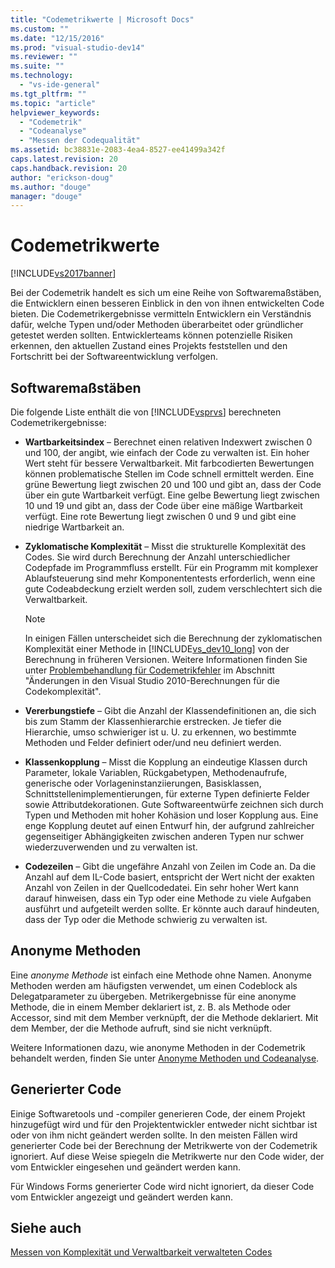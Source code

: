 ```yaml
---
title: "Codemetrikwerte | Microsoft Docs"
ms.custom: ""
ms.date: "12/15/2016"
ms.prod: "visual-studio-dev14"
ms.reviewer: ""
ms.suite: ""
ms.technology: 
  - "vs-ide-general"
ms.tgt_pltfrm: ""
ms.topic: "article"
helpviewer_keywords: 
  - "Codemetrik"
  - "Codeanalyse"
  - "Messen der Codequalität"
ms.assetid: bc38831e-2083-4ea4-8527-ee41499a342f
caps.latest.revision: 20
caps.handback.revision: 20
author: "erickson-doug"
ms.author: "douge"
manager: "douge"
---
```

# Codemetrikwerte
[!INCLUDE[vs2017banner](../code-quality/includes/vs2017banner.md)]

Bei der Codemetrik handelt es sich um eine Reihe von Softwaremaßstäben, die Entwicklern einen besseren Einblick in den von ihnen entwickelten Code bieten.  Die Codemetrikergebnisse vermitteln Entwicklern ein Verständnis dafür, welche Typen und\/oder Methoden überarbeitet oder gründlicher getestet werden sollten.  Entwicklerteams können potenzielle Risiken erkennen, den aktuellen Zustand eines Projekts feststellen und den Fortschritt bei der Softwareentwicklung verfolgen.  
  
## Softwaremaßstäben  
 Die folgende Liste enthält die von [!INCLUDE[vsprvs](../code-quality/includes/vsprvs_md.md)] berechneten Codemetrikergebnisse:  
  
-   **Wartbarkeitsindex** – Berechnet einen relativen Indexwert zwischen 0 und 100, der angibt, wie einfach der Code zu verwalten ist.  Ein hoher Wert steht für bessere Verwaltbarkeit.  Mit farbcodierten Bewertungen können problematische Stellen im Code schnell ermittelt werden.  Eine grüne Bewertung liegt zwischen 20 und 100 und gibt an, dass der Code über ein gute Wartbarkeit verfügt.  Eine gelbe Bewertung liegt zwischen 10 und 19 und gibt an, dass der Code über eine mäßige Wartbarkeit verfügt.  Eine rote Bewertung liegt zwischen 0 und 9 und gibt eine niedrige Wartbarkeit an.  
  
-   **Zyklomatische Komplexität** – Misst die strukturelle Komplexität des Codes.  Sie wird durch Berechnung der Anzahl unterschiedlicher Codepfade im Programmfluss erstellt.  Für ein Programm mit komplexer Ablaufsteuerung sind mehr Komponententests erforderlich, wenn eine gute Codeabdeckung erzielt werden soll, zudem verschlechtert sich die Verwaltbarkeit.  
  
    > [!NOTE]
    >  In einigen Fällen unterscheidet sich die Berechnung der zyklomatischen Komplexität einer Methode in [!INCLUDE[vs_dev10_long](../code-quality/includes/vs_dev10_long_md.md)] von der Berechnung in früheren Versionen.  Weitere Informationen finden Sie unter [Problembehandlung für Codemetrikfehler](../code-quality/troubleshooting-code-metrics-issues.md) im Abschnitt "Änderungen in den Visual Studio 2010\-Berechnungen für die Codekomplexität".  
  
-   **Vererbungstiefe** – Gibt die Anzahl der Klassendefinitionen an, die sich bis zum Stamm der Klassenhierarchie erstrecken.  Je tiefer die Hierarchie, umso schwieriger ist u. U. zu erkennen, wo bestimmte Methoden und Felder definiert oder\/und neu definiert werden.  
  
-   **Klassenkopplung** – Misst die Kopplung an eindeutige Klassen durch Parameter, lokale Variablen, Rückgabetypen, Methodenaufrufe, generische oder Vorlageninstanziierungen, Basisklassen, Schnittstellenimplementierungen, für externe Typen definierte Felder sowie Attributdekorationen.  Gute Softwareentwürfe zeichnen sich durch Typen und Methoden mit hoher Kohäsion und loser Kopplung aus.  Eine enge Kopplung deutet auf einen Entwurf hin, der aufgrund zahlreicher gegenseitiger Abhängigkeiten zwischen anderen Typen nur schwer wiederzuverwenden und zu verwalten ist.  
  
-   **Codezeilen** – Gibt die ungefähre Anzahl von Zeilen im Code an.  Da die Anzahl auf dem IL\-Code basiert, entspricht der Wert nicht der exakten Anzahl von Zeilen in der Quellcodedatei.  Ein sehr hoher Wert kann darauf hinweisen, dass ein Typ oder eine Methode zu viele Aufgaben ausführt und aufgeteilt werden sollte.  Er könnte auch darauf hindeuten, dass der Typ oder die Methode schwierig zu verwalten ist.  
  
## Anonyme Methoden  
 Eine *anonyme Methode* ist einfach eine Methode ohne Namen.  Anonyme Methoden werden am häufigsten verwendet, um einen Codeblock als Delegatparameter zu übergeben.  Metrikergebnisse für eine anonyme Methode, die in einem Member deklariert ist, z. B. als Methode oder Accessor, sind mit dem Member verknüpft, der die Methode deklariert.  Mit dem Member, der die Methode aufruft, sind sie nicht verknüpft.  
  
 Weitere Informationen dazu, wie anonyme Methoden in der Codemetrik behandelt werden, finden Sie unter [Anonyme Methoden und Codeanalyse](../code-quality/anonymous-methods-and-code-analysis.md).  
  
## Generierter Code  
 Einige Softwaretools und \-compiler generieren Code, der einem Projekt hinzugefügt wird und für den Projektentwickler entweder nicht sichtbar ist oder von ihm nicht geändert werden sollte.  In den meisten Fällen wird generierter Code bei der Berechnung der Metrikwerte von der Codemetrik ignoriert.  Auf diese Weise spiegeln die Metrikwerte nur den Code wider, der vom Entwickler eingesehen und geändert werden kann.  
  
 Für Windows Forms generierter Code wird nicht ignoriert, da dieser Code vom Entwickler angezeigt und geändert werden kann.  
  
## Siehe auch  
 [Messen von Komplexität und Verwaltbarkeit verwalteten Codes](../code-quality/measuring-complexity-and-maintainability-of-managed-code.md)